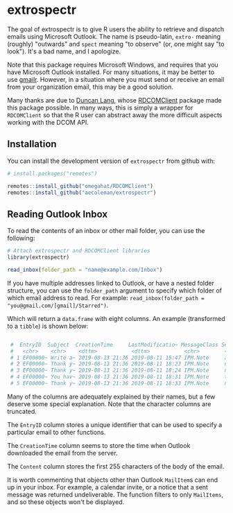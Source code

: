 # extrospectr

<!-- badges: start -->
<!-- badges: end -->

The goal of extrospectr is to give R users the ability to retrieve and dispatch 
emails using Microsoft Outlook. The name is pseudo-latin, `extro-` meaning 
(roughly) "outwards" and `spect` meaning "to observe" (or, one might say "to 
look"). It's a bad name, and I apologize.

Note that this package requires Microsoft Windows, and requires that 
you have Microsoft Outlook installed. For many situations, it may be better to 
use [gmailr](http://gmailr.r-lib.org/). However, in a situation where you must 
send or receive an email from your organization email, this may be a good 
solution.

Many thanks are due to [Duncan Lang](https://github.com/omegahat/), whose 
[RDCOMClient](https://github.com/omegahat/RDCOMClient) package made this package 
possible. In many ways, this is simply a wrapper for `RDCOMClient` so that the 
R user can abstract away the more difficult aspects working with the DCOM API.

## Installation

You can install the development version of `extrospectr` from github with:

``` r
# install.packages("remotes")

remotes::install_github("omegahat/RDCOMClient")
remotes::install_github("aecoleman/extrospectr")
```

## Reading Outlook Inbox

To read the contents of an inbox or other mail folder, you can use the following:

``` r
# Attach extrospectr and RDCOMClient libraries
library(extrospectr)

read_inbox(folder_path = "name@example.com/Inbox")

```

If you have multiple addresses linked to Outlook, or have a nested folder structure, you can use the `folder_path` argument to specify which folder of which email address to read. For example: `read_inbox(folder_path = "you@gmail.com/[gmail]/Starred")`.

Which will return a `data.frame` with eight columns. An example (transformed to a `tibble`) is shown below:

``` r

 #  EntryID  Subject  CreationTime     LastModificatio~ MessageClass Sender ReceivedTime     Content 
 #   <chr>    <chr>    <dttm>           <dttm>           <chr>        <chr>  <dttm>           <chr>   
 # 1 EF00000~ Write a~ 2019-08-13 21:36 2019-08-11 15:47 IPM.Note     autom~ 2019-08-11 15:47 "Your f~
 # 2 EF00000~ Thank y~ 2019-08-13 21:36 2019-08-11 18:23 IPM.Note     navih~ 2019-08-11 18:23 "Dear A~
 # 3 EF00000~ Thank y~ 2019-08-13 21:36 2019-08-11 18:24 IPM.Note     navih~ 2019-08-11 18:24 "Dear A~
 # 4 EF00000~ You hav~ 2019-08-13 21:36 2019-08-11 18:31 IPM.Note     team@~ 2019-08-11 18:31 " <http~
 # 5 EF00000~ Thank y~ 2019-08-13 21:36 2019-08-11 18:33 IPM.Note     norep~ 2019-08-11 18:33 " <http~

```
Many of the columns are adequately explained by their names, but a few deserve 
some special explanation. Note that the character columns are truncated.

The `EntryID` column stores a unique identifier that can be used to specify a particular email to other functions. 

The `CreationTime` column seems to store the time when Outlook downloaded the email from the server.

The `Content` column stores the first 255 characters of the body of the email. 

It is worth commenting that objects other than Outlook `MailItem`s can end up in your inbox. For example, a calendar invite, or a notice that a sent message was returned undeliverable. The function filters to only `MailItems`, and so these objects won't be displayed.

